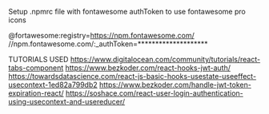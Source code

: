 Setup .npmrc file with fontawesome authToken to use fontawesome pro icons

@fortawesome:registry=https://npm.fontawesome.com/
//npm.fontawesome.com/:_authToken=********************

TUTORIALS USED
https://www.digitalocean.com/community/tutorials/react-tabs-component
https://www.bezkoder.com/react-hooks-jwt-auth/
https://towardsdatascience.com/react-js-basic-hooks-usestate-useeffect-usecontext-1ed82a799db2
https://www.bezkoder.com/handle-jwt-token-expiration-react/
https://soshace.com/react-user-login-authentication-using-usecontext-and-usereducer/